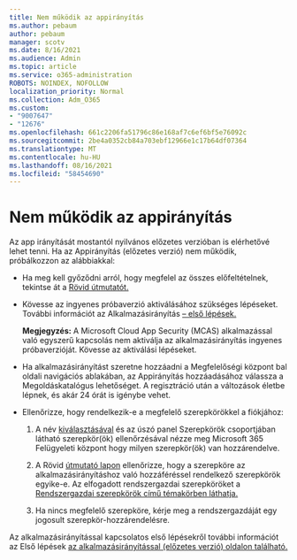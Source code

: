 ```yaml
---
title: Nem működik az appirányítás
ms.author: pebaum
author: pebaum
manager: scotv
ms.date: 8/16/2021
ms.audience: Admin
ms.topic: article
ms.service: o365-administration
ROBOTS: NOINDEX, NOFOLLOW
localization_priority: Normal
ms.collection: Adm_O365
ms.custom:
- "9007647"
- "12676"
ms.openlocfilehash: 661c2206fa51796c86e168af7c6ef6bf5e76092c
ms.sourcegitcommit: 2be4a0352cb84a703ebf12966e1c17b64df07364
ms.translationtype: MT
ms.contentlocale: hu-HU
ms.lasthandoff: 08/16/2021
ms.locfileid: "58454690"
---
```

# <a name="app-governance-is-not-working"></a>Nem működik az appirányítás

Az app irányítását mostantól nyilvános előzetes verzióban is elérhetővé lehet tenni. Ha az Appirányítás (előzetes verzió) nem működik, próbálkozzon az alábbiakkal:

- Ha meg kell győződni arról, hogy megfelel az összes előfeltételnek, tekintse át a [Rövid útmutatót.](https://docs.microsoft.com/microsoft-365/compliance/app-governance-get-started)

- Kövesse az ingyenes próbaverzió aktiválásához szükséges lépéseket. További információt az Alkalmazásirányítás [– első lépések.](https://docs.microsoft.com/microsoft-365/compliance/app-governance-get-started#add-app-governance-to-your-microsoft-365-account) 

    **Megjegyzés:** A Microsoft Cloud App Security (MCAS) alkalmazással való egyszerű kapcsolás nem aktiválja az alkalmazásirányítás ingyenes próbaverzióját. Kövesse az aktiválási lépéseket.

- Ha alkalmazásirányítást szeretne hozzáadni a Megfelelőségi központ bal oldali navigációs ablakában, az Appirányítás hozzáadásához válassza a Megoldáskatalógus lehetőséget. A regisztráció után a változások életbe lépnek, és akár 24 órát is igénybe vehet.

- Ellenőrizze, hogy rendelkezik-e a megfelelő szerepkörökkel a fiókjához:

    1. A név [kiválasztásával](https://admin.microsoft.com/Adminportal/Home#/users) és az úszó panel Szerepkörök csoportjában látható szerepkör(ök) ellenőrzésával  nézze meg Microsoft 365 Felügyeleti központ hogy milyen szerepkör(ök) van hozzárendelve.

    1. A Rövid [útmutató lapon](https://aka.ms/appgovernancepreview) ellenőrizze, hogy a szerepköre az alkalmazásirányításhoz való hozzáféréssel rendelkező szerepkörök egyike-e. Az elfogadott rendszergazdai szerepköröket a [Rendszergazdai szerepkörök című témakörben láthatja.](https://docs.microsoft.com/microsoft-365/compliance/app-governance-get-started#administrator-roles) 

    1. Ha nincs megfelelő szerepköre, kérje meg a rendszergazdáját egy jogosult szerepkör-hozzárendelésre.

Az alkalmazásirányítással kapcsolatos első lépésekről további információt az Első lépések [az alkalmazásirányítással (előzetes verzió) oldalon található.](https://docs.microsoft.com/microsoft-365/compliance/app-governance-get-started)